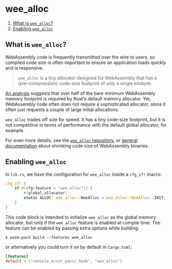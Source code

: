 # wee_alloc

1. [What is `wee_alloc`?](#what-is-wee_alloc)
2. [Enabling `wee_alloc`](#enabling-wee_alloc)

## What is `wee_alloc`?

WebAssembly code is frequently transmitted over the wire to users, so compiled
code size is often important to ensure an application loads quickly and is
responsive.

> `wee_alloc` is a tiny allocator designed for WebAssembly that has a (pre-compression) code-size footprint of only a single kilobyte.

[An analysis](http://fitzgeraldnick.com/2018/02/09/wee-alloc.html) suggests that over half of the bare minimum WebAssembly memory footprint is required by Rust's default memory allocator. Yet, WebAssembly code often does not require a sophisticated allocator, since it often just requests a couple of large initial allocations.

`wee_alloc` trades off size for speed. It has a tiny code-size
footprint, but it is not competitive in terms of performance with the
default global allocator, for example.

For even more details, see the [`wee_alloc`
repository](https://github.com/rustwasm/wee_alloc), or
[general documentation](https://rustwasm.github.io/docs/book/reference/code-size.html) about
shrinking code size of WebAssembly binaries.

## Enabling `wee_alloc`

In `lib.rs`, we have the configuration for `wee_alloc` inside a `cfg_if!` macro:

```rust
cfg_if! {
    if #[cfg(feature = "wee_alloc")] {
        #[global_allocator]
        static ALLOC: wee_alloc::WeeAlloc = wee_alloc::WeeAlloc::INIT;
    }
}
```

This code block is intended to initialize `wee_alloc` as the global memory
allocator, but only if the `wee_alloc` feature is enabled at compile time. The
feature can be enabled by passing extra options while building:

```
$ wasm-pack build --features wee_alloc
```

or alternatively you could turn it on by default in `Cargo.toml`:

```toml
[features]
default = ["console_error_panic_hook", "wee_alloc"]
```
